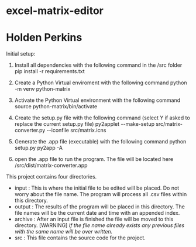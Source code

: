 # excel-matrix-editor
# Holden Perkins

Initial setup:

1) Install all dependencies with the following command in the /src folder
    pip install -r requirements.txt 

2) Create a Python Virtual enviroment with the following command
    python -m venv python-matrix 

3) Activate the Python Virtual environment with the following command
    source python-matrix/bin/activate

4) Create the setup.py file with the following command (select Y if asked to replace the current setup.py file)
    py2applet --make-setup src/matrix-converter.py --iconfile src/matrix.icns

5) Generate the .app file (executable) with the following command
    python setup.py py2app -A

6) open the .app file to run the program. The file will be located here
    /src/dist/matrix-converter.app


This project contains four directories.

  - input : This is where the initial file to be edited will be placed. Do not worry about the file  name. The program will process all .csv files within this directory. 
  - output : The results of the program will be placed in this directory. The file names will be the current date and time with an appended index.
  - archive : After an input file is finished the file will be moved to this directory. 
   [WARNING] *If the file name already exists any previous files with the same name will be over written.*
  - src : This file contains the source code for the project.
  
